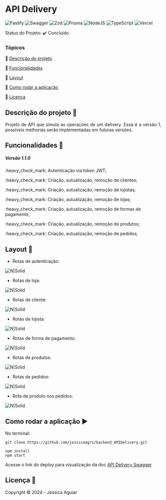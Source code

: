 <h1>API Delivery</h1> 

<p align="center">

  ![Fastify](https://img.shields.io/badge/fastify-%23000000.svg?style=for-the-badge&logo=fastify&logoColor=white)
  ![Swagger](https://img.shields.io/badge/-Swagger-%23Clojure?style=for-the-badge&logo=swagger&logoColor=white)
  ![Zod](https://img.shields.io/badge/zod-%233068b7.svg?style=for-the-badge&logo=zod&logoColor=white)
  ![Prisma](https://img.shields.io/badge/Prisma-3982CE?style=for-the-badge&logo=Prisma&logoColor=white)
  ![NodeJS](https://img.shields.io/badge/node.js-6DA55F?style=for-the-badge&logo=node.js&logoColor=white)
  ![TypeScript](https://img.shields.io/badge/typescript-%23007ACC.svg?style=for-the-badge&logo=typescript&logoColor=white)
  ![Vercel](https://img.shields.io/badge/vercel-%23000000.svg?style=for-the-badge&logo=vercel&logoColor=white)
</p>

Status do Projeto: :heavy_check_mark: <!-- > :heavy_check_mark:--> Concluído <!-- > :warning:-->

### Tópicos 

:small_blue_diamond: [Descrição do projeto](#descrição-do-projeto-pencil)

:small_blue_diamond: [Funcionalidades](#funcionalidades-wrench)

:small_blue_diamond: [Layout](#layout-dash)

:small_blue_diamond: [Como rodar a aplicação](#como-rodar-a-aplicação-arrow_forward)

:small_blue_diamond: [Licença](#licença)



## Descrição do projeto :pencil:

<p align="justify">
 Projeto de API que simula as operações de um delivery. Essa é a versão 1, possíveis melhorias serão implementadas em futuras versões.
</p>

## Funcionalidades :wrench:

<h5>Versão 1.1.0</h5>

<p>:heavy_check_mark: Autenticação via token JWT;</p>
<p>:heavy_check_mark: Criação, autualização, remoção de clientes;</p>
<p>:heavy_check_mark: Criação, autualização, remoção de lojistas;</p>
<p>:heavy_check_mark: Criação, autualização, remoção de lojas;</p>
<p>:heavy_check_mark: Criação, autualização, remoção de formas de pagamento;</p>
<p>:heavy_check_mark: Criação, autualização, remoção de produtos;</p>
<p>:heavy_check_mark: Criação, autualização, remoção de pedidos;</p>

## Layout :dash:

* Rotas de autenticação:

![N|Solid](https://uploaddeimagens.com.br/images/004/802/116/full/Screenshot_1.png?1718900391)

* Rotas de loja:
  
![N|Solid](https://uploaddeimagens.com.br/images/004/802/119/full/Screenshot_2.png?1718900522)

* Rotas de cliente:
  
![N|Solid](https://uploaddeimagens.com.br/images/004/802/120/full/Screenshot_3.png?1718900571)

* Rotas de lojista:
  
![N|Solid](https://uploaddeimagens.com.br/images/004/802/121/full/Screenshot_4.png?1718900606)

* Rotas de forma de pagamento:
  
![N|Solid](https://uploaddeimagens.com.br/images/004/802/122/full/Screenshot_5.png?1718900629)

* Rotas de produtos:
  
![N|Solid](https://uploaddeimagens.com.br/images/004/802/123/full/Screenshot_6.png?1718900684)

* Rotas de pedidos:
  
![N|Solid](https://uploaddeimagens.com.br/images/004/802/125/full/Screenshot_7.png?1718900746)

* Rota de produto nos pedidos:
  
![N|Solid](https://uploaddeimagens.com.br/images/004/802/126/full/Screenshot_8.png?1718900771)

## Como rodar a aplicação :arrow_forward:

No terminal: 

```
git clone https://github.com/jessicaagrs/backend_APIDelivery.git

npm install
npm start

```
Acesse o link do deploy para visualização da doc [API Delivery Swagger](https://backend-api-delivery.vercel.app/static/index.html)


## Licença :bookmark:

Copyright :copyright: 2024 - Jessica Aguiar
